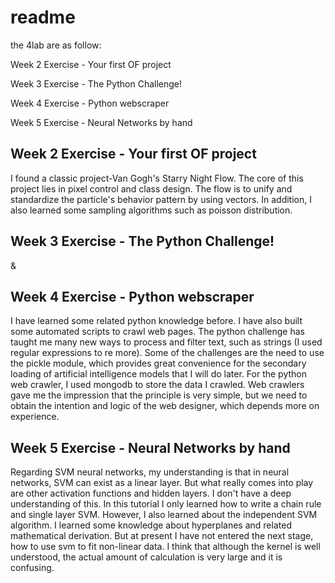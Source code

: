 # readme

the 4lab are as follow:

Week 2 Exercise - Your first OF project

Week 3 Exercise - The Python Challenge!

Week 4 Exercise - Python webscraper

Week 5 Exercise - Neural Networks by hand

## Week 2 Exercise - Your first OF project

I found a classic project-Van Gogh's Starry Night Flow.
The core of this project lies in pixel control and class design. The flow is to unify and standardize the particle's behavior pattern by using vectors. In addition, I also learned some sampling algorithms such as poisson distribution.

## Week 3 Exercise - The Python Challenge!

&

## Week 4 Exercise - Python webscraper

I have learned some related python knowledge before. I have also built some automated scripts to crawl web pages. The python challenge has taught me many new ways to process and filter text, such as strings (I used regular expressions to re more). Some of the challenges are the need to use the pickle module, which provides great convenience for the secondary loading of artificial intelligence models that I will do later.
For the python web crawler, I used mongodb to store the data I crawled. Web crawlers gave me the impression that the principle is very simple, but we need to obtain the intention and logic of the web designer, which depends more on experience.

## Week 5 Exercise - Neural Networks by hand

Regarding SVM neural networks, my understanding is that in neural networks, SVM can exist as a linear layer. But what really comes into play are other activation functions and hidden layers. I don't have a deep understanding of this. In this tutorial I only learned how to write a chain rule and single layer SVM. However, I also learned about the independent SVM algorithm. I learned some knowledge about hyperplanes and related mathematical derivation. But at present I have not entered the next stage, how to use svm to fit non-linear data. I think that although the kernel is well understood, the actual amount of calculation is very large and it is confusing.